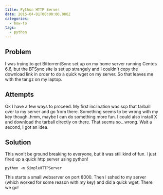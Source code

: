 ```yaml
---
title: Python HTTP Server
date: 2015-04-01T00:00:00.000Z
categories:
  - how-to
tags:
  - python
---
```


## Problem
I was trying to get BittorrentSync set up on my home server running Centos 6.6, but the BTSync site is set up strangely and I couldn't copy the download link in order to do a quick wget on my server. So that leaves me with the tar.gz on my laptop.

## Attempts
Ok I have a few ways to proceed. My first inclination was scp that tarball over to my server and go from there. Something seems to be wrong with my key though..hmm, maybe I can do something more fun. I could also install X and download the tarball directly on there. That seems so...wrong. Wait a second, I got an idea.

## Solution
This won't be ground breaking to everyone, but it was still kind of fun. I just fired up a quick http server using python!

	python -m SimpleHTTPServer

This starts a small webserver on port 8000. Then I sshed to my server (which worked for some reason with my key) and did a quick wget. There we go!
